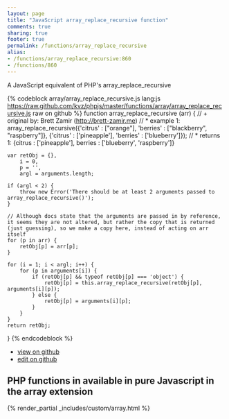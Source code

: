 ```yaml
---
layout: page
title: "JavaScript array_replace_recursive function"
comments: true
sharing: true
footer: true
permalink: /functions/array_replace_recursive
alias:
- /functions/array_replace_recursive:860
- /functions/860
---
```

<!-- Generated by Rakefile:build -->
A JavaScript equivalent of PHP's array_replace_recursive

{% codeblock array/array_replace_recursive.js lang:js https://raw.github.com/kvz/phpjs/master/functions/array/array_replace_recursive.js raw on github %}
function array_replace_recursive (arr) {
    // +   original by: Brett Zamir (http://brett-zamir.me)
    // *     example 1: array_replace_recursive({'citrus' : ["orange"], 'berries' : ["blackberry", "raspberry"]}, {'citrus' : ['pineapple'], 'berries' : ['blueberry']});
    // *     returns 1: {citrus : ['pineapple'], berries : ['blueberry', 'raspberry']}

    var retObj = {},
        i = 0,
        p = '',
        argl = arguments.length;
    
    if (argl < 2) {
        throw new Error('There should be at least 2 arguments passed to array_replace_recursive()');
    }

    // Although docs state that the arguments are passed in by reference, it seems they are not altered, but rather the copy that is returned (just guessing), so we make a copy here, instead of acting on arr itself
    for (p in arr) {
        retObj[p] = arr[p];
    }

    for (i = 1; i < argl; i++) {
        for (p in arguments[i]) {
            if (retObj[p] && typeof retObj[p] === 'object') {
                retObj[p] = this.array_replace_recursive(retObj[p], arguments[i][p]);
            } else {
                retObj[p] = arguments[i][p];
            }
        }
    }
    return retObj;
}
{% endcodeblock %}

 - [view on github](https://github.com/kvz/phpjs/blob/master/functions/array/array_replace_recursive.js)
 - [edit on github](https://github.com/kvz/phpjs/edit/master/functions/array/array_replace_recursive.js)

## PHP functions in available in pure Javascript in the array extension
{% render_partial _includes/custom/array.html %}
